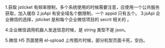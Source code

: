 1.获取 jsticket 有频率限制，多个系统使用的时候需要注意，应使用一个公共服务获取，加入缓存
2.jsApi 有安全域名个数限制，一个 appid 只有五个。
3.jsApi 企业微信的选择，jsticket 是和每个企业微信项目的 secrit 相关的 。

4.企业微信调用机器人发送信息时候，是 string 类型不是 json。

5.微信 H5 页面使用 el-upload 上传图片时候，部分机型页面卡死，空白。
